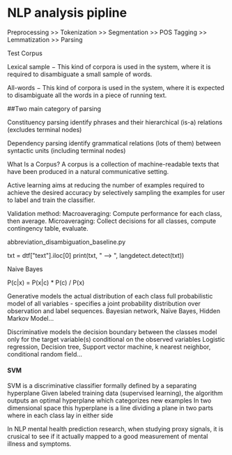 # NLP analysis pipline

Preprocessing >> Tokenization >> Segmentation >> POS Tagging >> Lemmatization >> Parsing

Test Corpus

Lexical sample − This kind of corpora is used in the system, where it is required to disambiguate a small sample of words.

All-words − This kind of corpora is used in the system, where it is expected to disambiguate all the words in a piece of running text.

##Two main category of parsing

Constituency parsing
identify phrases and their hierarchical (is-a) relations (excludes terminal nodes)

Dependency parsing
identify grammatical relations (lots of them) between syntactic units (including terminal nodes)

What Is a Corpus?
A corpus is a collection of machine-readable texts that have been produced in a natural communicative setting. 

Active learning aims at reducing the number of examples required to achieve the desired accuracy by selectively sampling the examples for user to label and train the classifier.

Validation method:
Macroaveraging: Compute performance for each class, then average.
Microaveraging: Collect decisions for all classes, compute contingency table, evaluate.

abbreviation_disambiguation_baseline.py

txt = dtf["text"].iloc[0]
print(txt, " --> ", langdetect.detect(txt))

Naive Bayes

P(c|x) = P(x|c) * P(c) / P(x)

Generative
models the actual distribution of each class
full probabilistic model of all variables - specifies a joint probability distribution over observation and label sequences. 
Bayesian network, Naïve Bayes, Hidden Markov Model…

Discriminative
models the decision boundary between the classes
model only for the target variable(s) conditional on the observed variables
Logistic regression, Decision tree, Support vector machine, k nearest neighbor, conditional random field…

#### SVM
SVM is a discriminative classifier formally defined by a separating hyperplane
Given labeled training data (supervised learning), the algorithm outputs an optimal hyperplane which categorizes new examples
In two dimensional space this hyperplane is a line dividing a plane in two parts where in each class lay in either side

In NLP mental health prediction research, when studying proxy signals, it is crusical to see if it actually mapped to a good measurement of mental illness and symptoms.
